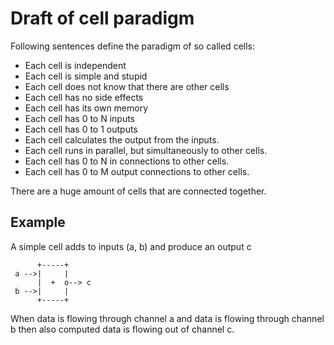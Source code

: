 
# Draft of cell paradigm

Following sentences define the paradigm of so called cells:

 * Each cell is independent
 * Each cell is simple and stupid
 * Each cell does not know that there are other cells
 * Each cell has no side effects
 * Each cell has its own memory
 * Each cell has 0 to N inputs
 * Each cell has 0 to 1 outputs
 * Each cell calculates the output from the inputs.
 * Each cell runs in parallel, but simultaneously to other cells.
 * Each cell has 0 to N in connections to other cells.
 * Each cell has 0 to M output connections to other cells.
 
There are a huge amount of cells that are connected together.

## Example

A simple cell adds to inputs (a, b) and produce an output c

```
      +-----+
 a -->|     |
      |  +  o--> c
 b -->|     |
      +-----+
```
   
  When data is flowing through channel a and data is flowing through channel b
  then also computed data is flowing out of channel c.
 
